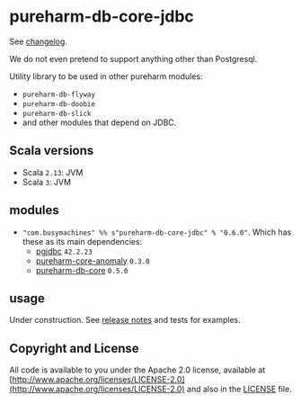 # pureharm-db-core-jdbc

See [changelog](./CHANGELOG.md).

We do not even pretend to support anything other than Postgresql.

Utility library to be used in other pureharm modules:

- `pureharm-db-flyway`
- `pureharm-db-doobie`
- `pureharm-db-slick`
- and other modules that depend on JDBC.

## Scala versions

- Scala `2.13`: JVM
- Scala `3`: JVM

## modules

- `"com.busymachines" %% s"pureharm-db-core-jdbc" % "0.6.0"`. Which has these as its main dependencies:
  - [pgjdbc](https://github.com/pgjdbc/pgjdbc/releases) `42.2.23`
  - [pureharm-core-anomaly](https://github.com/busymachines/pureharm-core/releases) `0.3.0`
  - [pureharm-db-core](https://github.com/busymachines/pureharm-db-core/releases) `0.5.0`

## usage

Under construction. See [release notes](https://github.com/busymachines/pureharm-db-core-jdbc/releases) and tests for examples.

## Copyright and License

All code is available to you under the Apache 2.0 license, available
at [http://www.apache.org/licenses/LICENSE-2.0](http://www.apache.org/licenses/LICENSE-2.0) and also in
the [LICENSE](./LICENSE) file.
